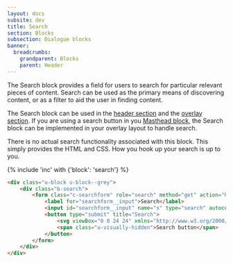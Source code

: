 ```yaml
---
layout: docs
subsite: dev
title: Search
section: Blocks
subsection: Dialogue blocks
banner:
  breadcrumbs:
    grandparent: Blocks
    parent: Header
---
```

The Search block provides a field for users to search for particular relevant pieces of content. Search can be used as the primary means of discovering content, or as a filter to aid the user in finding content.

The Search block can be used in the [header section](#) and the [overlay section](#). If you are using a search button in you [Masthead block](#), the Search block can be implemented in your overlay layout to handle search.

There is no actual search functionality associated with this block. This simply provides the HTML and CSS. How you hook up your search is up to you.

{% include 'inc' with {'block': 'search'} %}

```html
<div class="u-block u-block--grey">
    <div class="b-search">
        <form class="c-searchform" role="search" method="get" action="https://carleton.ca">
            <label for="searchform__input">Search</label>
            <input id="searchform__input" name="s" type="search" autocomplete="off" placeholder="Search">
            <button type="submit" title="Search">
                <svg viewBox="0 0 24 24" xmlns="http://www.w3.org/2000/svg"><path d="M23.52 21.28l-6.096-6.128A9.488 9.488 0 0 0 19.2 9.6c0-5.296-4.304-9.6-9.6-9.6C4.304 0 0 4.304 0 9.6c0 5.296 4.304 9.6 9.6 9.6 2.08 0 3.968-.656 5.552-1.776l6.128 6.096c.304.32.72.48 1.12.48.4 0 .832-.144 1.12-.48a1.594 1.594 0 0 0 0-2.256v.016zM9.6 17.12c-4.144 0-7.52-3.376-7.52-7.52S5.456 2.08 9.6 2.08s7.52 3.376 7.52 7.52-3.376 7.52-7.52 7.52z"></path></svg>
                <span class="u-visually-hidden">Search button</span>
            </button>
        </form>
    </div>
</div>
```

